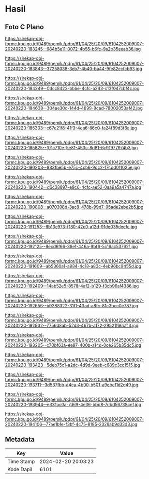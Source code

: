 # Hasil

## Foto C Plano

https://sirekap-obj-formc.kpu.go.id/9489/pemilu/pdpr/61/04/25/20/09/6104252009007-20240220-183245--684b5e11-0072-4b55-b6fc-9a2b35eeab36.jpg

https://sirekap-obj-formc.kpu.go.id/9489/pemilu/pdpr/61/04/25/20/09/6104252009007-20240220-183843--37258038-3eb7-4b40-ba44-9fe82ecfcb93.jpg

https://sirekap-obj-formc.kpu.go.id/9489/pemilu/pdpr/61/04/25/20/09/6104252009007-20240220-184249--0dcc8423-bbbe-4cfc-a243-c13f047cbf4c.jpg

https://sirekap-obj-formc.kpu.go.id/9489/pemilu/pdpr/61/04/25/20/09/6104252009007-20240220-184638--304ae30c-144d-4899-8cad-78002053af42.jpg

https://sirekap-obj-formc.kpu.go.id/9489/pemilu/pdpr/61/04/25/20/09/6104252009007-20240220-185303--c67e21f8-41f3-4ea6-86c0-fa24f89d3f6a.jpg

https://sirekap-obj-formc.kpu.go.id/9489/pemilu/pdpr/61/04/25/20/09/6104252009007-20240220-185825--f01c710e-5e81-453c-8d81-6c91977974b3.jpg

https://sirekap-obj-formc.kpu.go.id/9489/pemilu/pdpr/61/04/25/20/09/6104252009007-20240220-190203--883fbe5b-e75c-4cb6-9dc2-17cdd011025e.jpg

https://sirekap-obj-formc.kpu.go.id/9489/pemilu/pdpr/61/04/25/20/09/6104252009007-20240220-190442--d6c38897-e9c6-4cfc-ae52-0aa9a5a4747a.jpg

https://sirekap-obj-formc.kpu.go.id/9489/pemilu/pdpr/61/04/25/20/09/6104252009007-20240220-190808--a070308d-3ac8-478b-99d7-05ade2ebe2b5.jpg

https://sirekap-obj-formc.kpu.go.id/9489/pemilu/pdpr/61/04/25/20/09/6104252009007-20240220-191253--8b13e973-f180-42c0-a12d-91de035deefc.jpg

https://sirekap-obj-formc.kpu.go.id/9489/pemilu/pdpr/61/04/25/20/09/6104252009007-20240220-192125--8ecd6f66-39e1-446a-9bf6-5c16ac537621.jpg

https://sirekap-obj-formc.kpu.go.id/9489/pemilu/pdpr/61/04/25/20/09/6104252009007-20240220-191609--ab5360a1-a984-4c18-a83c-4eb96bc9455d.jpg

https://sirekap-obj-formc.kpu.go.id/9489/pemilu/pdpr/61/04/25/20/09/6104252009007-20240220-192409--14ab52e5-8578-4af2-b129-f3cb96af4386.jpg

https://sirekap-obj-formc.kpu.go.id/9489/pemilu/pdpr/61/04/25/20/09/6104252009007-20240220-192656--b9388322-31f1-43ad-a8fc-81c3bec0e787.jpg

https://sirekap-obj-formc.kpu.go.id/9489/pemilu/pdpr/61/04/25/20/09/6104252009007-20240220-192932--7756d8ab-52d3-467b-a172-29521f66cf13.jpg

https://sirekap-obj-formc.kpu.go.id/9489/pemilu/pdpr/61/04/25/20/09/6104252009007-20240220-193205--c70bf63a-ee97-400b-a14d-0ce265b35dc5.jpg

https://sirekap-obj-formc.kpu.go.id/9489/pemilu/pdpr/61/04/25/20/09/6104252009007-20240220-193423--5deb75c1-a2dc-4d9d-9eeb-c689c3cc1515.jpg

https://sirekap-obj-formc.kpu.go.id/9489/pemilu/pdpr/61/04/25/20/09/6104252009007-20240220-193711--3d537fbb-a4ca-4b00-b501-a9ebcf1d2d49.jpg

https://sirekap-obj-formc.kpu.go.id/9489/pemilu/pdpr/61/04/25/20/09/6104252009007-20240220-193944--e331bc0a-7d69-4e36-bbd8-7dbd56738cef.jpg

https://sirekap-obj-formc.kpu.go.id/9489/pemilu/pdpr/61/04/25/20/09/6104252009007-20240220-194106--77ae1b1e-f3bf-4c75-8185-2326ab9d33d3.jpg


## Metadata

| Key        | Value               |
| ---------- | ------------------- |
| Time Stamp | 2024-02-20 20:03:23 |
| Kode Dapil | 6101                |



